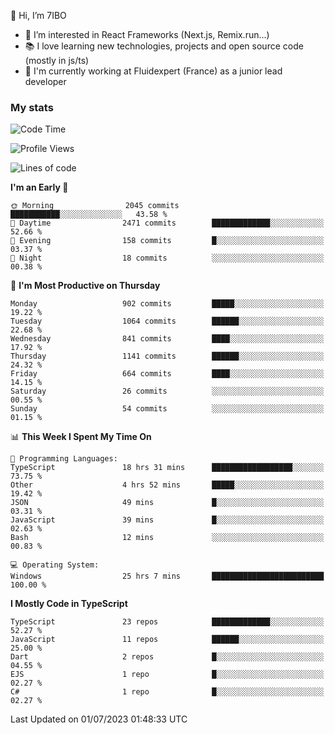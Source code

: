 👋 Hi, I’m 7IBO

- 👀 I’m interested in React Frameworks (Next.js, Remix.run...)
- 📚 I love learning new technologies, projects and open source code (mostly in js/ts)
- 💼 I'm currently working at Fluidexpert (France) as a junior lead developer

### My stats
<!--START_SECTION:waka-->
![Code Time](http://img.shields.io/badge/Code%20Time-65%20hrs%2015%20mins-blue)

![Profile Views](http://img.shields.io/badge/Profile%20Views-0-blue)

![Lines of code](https://img.shields.io/badge/From%20Hello%20World%20I%27ve%20Written-6.5%20million%20lines%20of%20code-blue)

**I'm an Early 🐤** 

```text
🌞 Morning                2045 commits        ███████████░░░░░░░░░░░░░░   43.58 % 
🌆 Daytime                2471 commits        █████████████░░░░░░░░░░░░   52.66 % 
🌃 Evening                158 commits         █░░░░░░░░░░░░░░░░░░░░░░░░   03.37 % 
🌙 Night                  18 commits          ░░░░░░░░░░░░░░░░░░░░░░░░░   00.38 % 
```
📅 **I'm Most Productive on Thursday** 

```text
Monday                   902 commits         █████░░░░░░░░░░░░░░░░░░░░   19.22 % 
Tuesday                  1064 commits        ██████░░░░░░░░░░░░░░░░░░░   22.68 % 
Wednesday                841 commits         ████░░░░░░░░░░░░░░░░░░░░░   17.92 % 
Thursday                 1141 commits        ██████░░░░░░░░░░░░░░░░░░░   24.32 % 
Friday                   664 commits         ████░░░░░░░░░░░░░░░░░░░░░   14.15 % 
Saturday                 26 commits          ░░░░░░░░░░░░░░░░░░░░░░░░░   00.55 % 
Sunday                   54 commits          ░░░░░░░░░░░░░░░░░░░░░░░░░   01.15 % 
```


📊 **This Week I Spent My Time On** 

```text
💬 Programming Languages: 
TypeScript               18 hrs 31 mins      ██████████████████░░░░░░░   73.75 % 
Other                    4 hrs 52 mins       █████░░░░░░░░░░░░░░░░░░░░   19.42 % 
JSON                     49 mins             █░░░░░░░░░░░░░░░░░░░░░░░░   03.31 % 
JavaScript               39 mins             █░░░░░░░░░░░░░░░░░░░░░░░░   02.63 % 
Bash                     12 mins             ░░░░░░░░░░░░░░░░░░░░░░░░░   00.83 % 

💻 Operating System: 
Windows                  25 hrs 7 mins       █████████████████████████   100.00 % 
```

**I Mostly Code in TypeScript** 

```text
TypeScript               23 repos            █████████████░░░░░░░░░░░░   52.27 % 
JavaScript               11 repos            ██████░░░░░░░░░░░░░░░░░░░   25.00 % 
Dart                     2 repos             █░░░░░░░░░░░░░░░░░░░░░░░░   04.55 % 
EJS                      1 repo              █░░░░░░░░░░░░░░░░░░░░░░░░   02.27 % 
C#                       1 repo              █░░░░░░░░░░░░░░░░░░░░░░░░   02.27 % 
```




 Last Updated on 01/07/2023 01:48:33 UTC
<!--END_SECTION:waka-->
